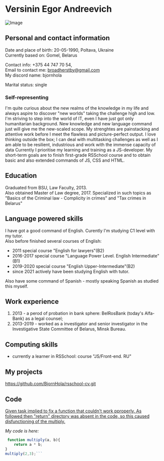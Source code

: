 # **Versinin Egor Andreevich** #

![Image](https://www.dropbox.com/scl/fi/cobww8g5dlxmqt28cn0ym/Image241018074522-0001.jpg?rlkey=gzn34cj1md93r5xsxcr8d1bs4&st=558e9dg2&dl=0)

## **Personal and contact information** ##

Date and place of birth: 20-05-1990, Poltava, Ukraine<br>
Currently based on: Gomel, Belarus

Contact info: +375 44 747 70 54,  
Email to contact me: broadherstby@gmail.com<br>
My discord name: bjornhola

Marital status: single<br>

### **Self-representing** ###

I'm quite curious about the new realms of the knowledge in my life and always aspire to discover "new worlds" taking the challenge high and low. I'm striving to step into the world of IT, even I have just got only humanitarian background. New knowledge and new language command just will give me the new-scaled scope. My strenghtes are painstacking and attentive work before I meet the flawless and picture-perfect output. I love thinking outside the box; I can deal with multitasking challenges as well as I am able to be resilient, industrious and work with the immense capacity of data Currently I prioritise my learning and training as a JS-developer. My short-term goals are to finish first-grade RSSchool course and to obtain basic and also extended commands of JS, CSS and HTML.<br>

## **Education** ##

Graduated from BSU, Law Faculty, 2013.<br>
Also obtained Master of Law degree, 2017.
Specialized in such topics as "Basics of the Criminal law - Complicity in crimes" and "Tax crimes in Belarus"

## **Language powered skills** ##
I have got a good command of English. Curently I'm studying C1 level with my tutor.<br> Also before finished several courses of English:
* 2011 special course "English for lawyers"(B2)
* 2016-2017 special course "Language Power Level. English Intermediate"(B1)
* 2019-2020 special course "English Upper-Intermediate"(B2)
* since 2021 actively have been studying English with tutor.

Also have some command of Spanish - mostly speaking Spanish as studied this myself.

## **Work experience** ##
1. 2013 - a perod of probation in bank sphere: BelRosBank (today's Alfa-Bank) as a legal counsel;
2. 2013-2019 - worked as a investigator and senior investigator in the Investigative State Committee of Belarus, Minsk Bureau.

## **Computing skills** ##
- currently a learner in RSSchool: course "JS/Front-end. RU"

## **My projects** ##
<https://github.com/BjornHola/rsschool-cv.git>


## **Code** ##

<u>Given task implied to fix a function that couldn't work pproperly. As followed then "return" directory was absent in the code, so this caused disfunctioning of the multiply.</u>

*My code is here:*<br>
```javascript
 function multiply(a, b){
    return a * b;
}
multiply(2,3);```




